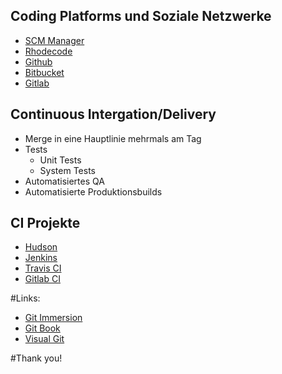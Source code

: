 ## Coding Platforms und Soziale Netzwerke

* [SCM Manager](https://www.scm-manager.org/)
* [Rhodecode](https://rhodecode.com/)
* [Github](https://github.com)
* [Bitbucket](https://bitbucket.org/)
* [Gitlab](https://gitlab.com)


## Continuous Intergation/Delivery

* Merge in eine Hauptlinie mehrmals am Tag <!-- .element class="fragment" -->
* Tests <!-- .element class="fragment" -->
  * Unit Tests<!-- .element class="fragment" -->
  * System Tests<!-- .element class="fragment" -->
* Automatisiertes QA <!-- .element class="fragment" -->
* Automatisierte Produktionsbuilds <!-- .element class="fragment" -->


## CI Projekte

* [Hudson](http://hudson-ci.org/)
* [Jenkins](https://jenkins.io/)
* [Travis CI](https://travis-ci.org/)
* [Gitlab CI](https://github.com/gitlabhq/gitlab-ci)


#Links:

* [Git Immersion](http://gitimmersion.com/)
* [Git Book](https://git-scm.com/book/)
* [Visual Git](http://marklodato.github.io/visual-git-guide/index-en.html)


#Thank you!


<!-- .slide: data-background-image="images/by-sa.svg" data-background-size="contain" -->
